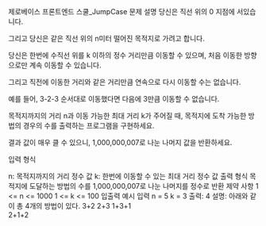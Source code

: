 제로베이스 프론트엔드 스쿨\_JumpCase
문제 설명
당신은 직선 위의 0 지점에 서있습니다.

그리고 당신은 같은 직선 위의 n미터 떨어진 목적지로 가려고 합니다.

당신은 한번에 수직선 위를 k 이하의 정수 거리만큼 이동할 수 있으며, 처음 이동한 방향으로만 계속 이동할 수 있습니다.

그리고 직전에 이동한 거리와 같은 거리만큼 연속으로 다시 이동할 수는 없습니다.

예를 들어, 3-2-3 순서대로 이동했다면 다음에 3만큼 이동할 수 없습니다.

목적지까지의 거리 n과 이동 가능한 최대 거리 k가 주어질 때, 목적지에 도착 가능한 방법의 경우의 수를 출력하는 프로그램을 구현하세요.

결과 값이 매우 클 수 있으니, 1,000,000,007로 나눈 나머지 값을 반환하세요.

입력 형식

n: 목적지까지의 거리 정수 값
k: 한번에 이동할 수 있는 최대 거리 정수 값
출력 형식
목적지에 도달하는 방법의 수를 1,000,000,007로 나눈 나머지를 정수로 반환
제약 사항
1 <= n <= 1000
1 <= k <= 100
입출력 예시
입력
n = 5
k = 3
출력: 4
설명: 아래와 같이 총 4개의 방법이 있다.
3+2
2+3
1+3+1  
2+1+2
